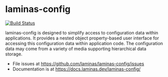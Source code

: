 # laminas-config

[![Build Status](https://github.com/laminas/laminas-config/workflows/Continuous%20Integration/badge.svg)](https://github.com/laminas/laminas-config/actions?query=workflow%3A"Continuous+Integration")

laminas-config is designed to simplify access to configuration data within
applications. It provides a nested object property-based user interface for
accessing this configuration data within application code. The configuration
data may come from a variety of media supporting hierarchical data storage.

- File issues at https://github.com/laminas/laminas-config/issues
- Documentation is at https://docs.laminas.dev/laminas-config/
